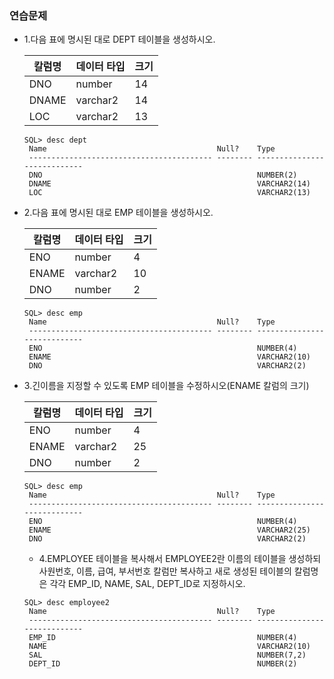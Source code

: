 ### 연습문제
* 1.다음 표에 명시된 대로 DEPT 테이블을 생성하시오.

  칼럼명 | 데이터 타입 | 크기
  ------|-------------|----
  DNO | number | 14
  DNAME | varchar2 | 14
  LOC | varchar2 | 13

  ```console
  SQL> desc dept
   Name                                      Null?    Type
   ----------------------------------------- -------- ----------------------------
   DNO                                                NUMBER(2)
   DNAME                                              VARCHAR2(14)
   LOC                                                VARCHAR2(13)
  ```

* 2.다음 표에 명시된 대로 EMP 테이블을 생성하시오.

  칼럼명 | 데이터 타입 | 크기
  ---|---|---
  ENO | number | 4
  ENAME | varchar2 | 10
  DNO | number | 2

  ```console
  SQL> desc emp
   Name                                      Null?    Type
   ----------------------------------------- -------- ----------------------------
   ENO                                                NUMBER(4)
   ENAME                                              VARCHAR2(10)
   DNO                                                VARCHAR2(2)
  ```

* 3.긴이름을 지정할 수 있도록 EMP 테이블을 수정하시오(ENAME 칼럼의 크기)

  칼럼명 | 데이터 타입 | 크기
  ---|---|---
  ENO | number | 4
  ENAME | varchar2 | 25
  DNO | number | 2

  ```console
  SQL> desc emp
   Name                                      Null?    Type
   ----------------------------------------- -------- ----------------------------
   ENO                                                NUMBER(4)
   ENAME                                              VARCHAR2(25)
   DNO                                                VARCHAR2(2)
  ```
  
  * 4.EMPLOYEE 테이블을 복사해서 EMPLOYEE2란 이름의 테이블을 생성하되 사원번호, 이름, 급여, 부서번호 칼럼만 복사하고 
  새로 생성된 테이블의 칼럼명은 각각 EMP_ID, NAME, SAL, DEPT_ID로 지정하시오.
  ```console
  SQL> desc employee2
   Name                                      Null?    Type
   ----------------------------------------- -------- ----------------------------
   EMP_ID                                             NUMBER(4)
   NAME                                               VARCHAR2(10)
   SAL                                                NUMBER(7,2)
   DEPT_ID                                            NUMBER(2)
  ```
  
  
